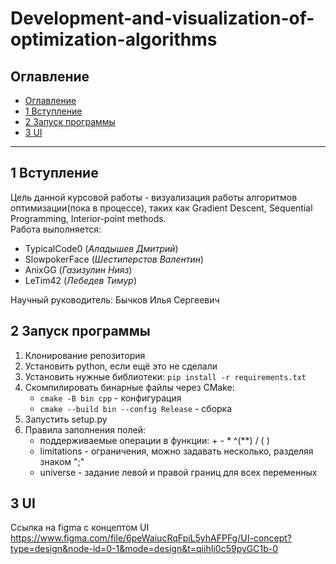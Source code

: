 # Development-and-visualization-of-optimization-algorithms

## Оглавление

- [Оглавление](#оглавление)
- [1 Вступление](#1-вступление)
- [2 Запуск программы](#2-запуск-программы)
- [3 UI](#3-ui)

***

## 1 Вступление

Цель данной курсовой работы - визуализация работы алгоритмов оптимизации(пока в процессе), таких как Gradient Descent, Sequential Programming, Interior-point methods.  
Работа выполняется:
- TypicalCode0 (*Аладышев Дмитрий*)
- SlowpokerFace (*Шестиперстов Валентин*)
- AnixGG (*Газизулин Нияз*)
- LeTim42 (*Лебедев Тимур*)

Научный руководитель: Бычков Илья Сергеевич

## 2 Запуск программы

1. Клонирование репозитория
2. Установить python, если ещё это не сделали
3. Установить нужные библиотеки: `pip install -r requirements.txt`
4. Скомпилировать бинарные файлы через CMake:
   - `cmake -B bin cpp` - конфигурация
   - `cmake --build bin --config Release` - сборка
5. Запустить setup.py
6. Правила заполнения полей:
   - поддерживаемые операции в функции: + - * ^(**) / ( )
   - limitations - ограничения, можно задавать несколько, разделяя знаком ";"
   - universe - задание левой и правой границ для всех переменных

## 3 UI

Ссылка на figma с концептом UI https://www.figma.com/file/6peWaiucRqFpiL5yhAFPFg/UI-concept?type=design&node-id=0-1&mode=design&t=qiihIj0c59pyGC1b-0
